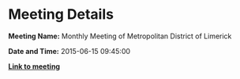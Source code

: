 # Meeting Details

**Meeting Name:** Monthly Meeting of Metropolitan District of Limerick

**Date and Time:** 2015-06-15 09:45:00

**<a href="https://www.limerick.ie/council/whats-on/monthly-meeting-metropolitan-district-limerick-19" target="_blank">Link to meeting</a>**
